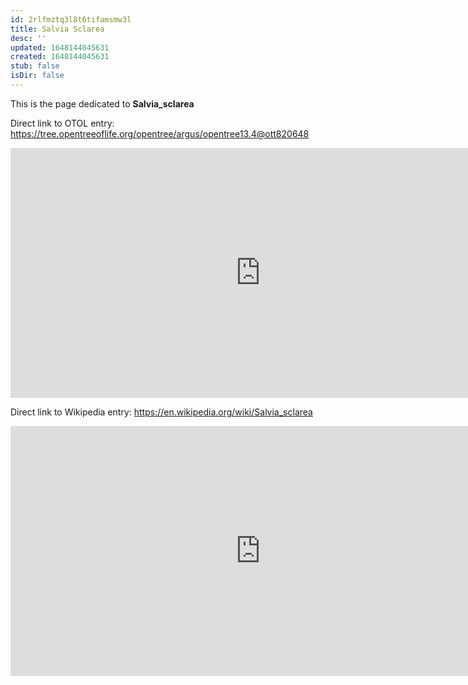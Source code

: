 ```yaml
---
id: 2rlfmztq3l8t6tifamsmw3l
title: Salvia Sclarea
desc: ''
updated: 1648144045631
created: 1648144045631
stub: false
isDir: false
---
```

This is the page dedicated to **Salvia_sclarea**


Direct link to OTOL entry: https://tree.opentreeoflife.org/opentree/argus/opentree13.4@ott820648



<html>
    <body>
    <iframe src="https://tree.opentreeoflife.org/opentree/argus/opentree13.4@ott820648"
    width="800" height="400" frameborder="0" allowfullscreen> </iframe>
    </body>
</html>
    


Direct link to Wikipedia entry: https://en.wikipedia.org/wiki/Salvia_sclarea



<html>
    <body>
    <iframe src="https://en.wikipedia.org/wiki/Salvia_sclarea"
    width="800" height="400" frameborder="0" allowfullscreen> </iframe>
    </body>
</html>
    

